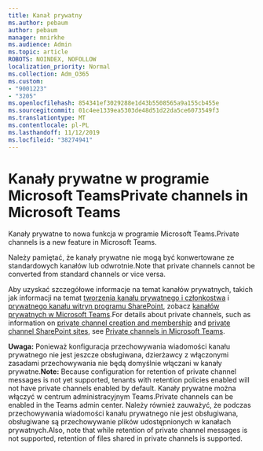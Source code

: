 ```yaml
---
title: Kanał prywatny
ms.author: pebaum
author: pebaum
manager: mnirkhe
ms.audience: Admin
ms.topic: article
ROBOTS: NOINDEX, NOFOLLOW
localization_priority: Normal
ms.collection: Adm_O365
ms.custom:
- "9001223"
- "3205"
ms.openlocfilehash: 854341ef3029288e1d43b5508565a9a155cb455e
ms.sourcegitcommit: 01c4ee1339ea5303de48d51d22da5ce6073549f3
ms.translationtype: MT
ms.contentlocale: pl-PL
ms.lasthandoff: 11/12/2019
ms.locfileid: "38274941"
---
```

# <a name="private-channels-in-microsoft-teams"></a><span data-ttu-id="c4623-102">Kanały prywatne w programie Microsoft Teams</span><span class="sxs-lookup"><span data-stu-id="c4623-102">Private channels in Microsoft Teams</span></span>

<span data-ttu-id="c4623-103">Kanały prywatne to nowa funkcja w programie Microsoft Teams.</span><span class="sxs-lookup"><span data-stu-id="c4623-103">Private channels is a new feature in Microsoft Teams.</span></span> 

<span data-ttu-id="c4623-104">Należy pamiętać, że kanały prywatne nie mogą być konwertowane ze standardowych kanałów lub odwrotnie.</span><span class="sxs-lookup"><span data-stu-id="c4623-104">Note that private channels cannot be converted from standard channels or vice versa.</span></span>

<span data-ttu-id="c4623-105">Aby uzyskać szczegółowe informacje na temat kanałów prywatnych, takich jak informacji na temat [tworzenia kanału prywatnego i członkostwa](https://docs.microsoft.com/MicrosoftTeams/private-channels#private-channel-creation-and-membership) i [prywatnego kanału witryn programu SharePoint](https://docs.microsoft.com/MicrosoftTeams/private-channels#private-channel-sharepoint-sites), zobacz [kanałów prywatnych w Microsoft Teams](https://docs.microsoft.com/en-us/MicrosoftTeams/private-channels).</span><span class="sxs-lookup"><span data-stu-id="c4623-105">For details about private channels, such as information on [private channel creation and membership](https://docs.microsoft.com/MicrosoftTeams/private-channels#private-channel-creation-and-membership) and [private channel SharePoint sites](https://docs.microsoft.com/MicrosoftTeams/private-channels#private-channel-sharepoint-sites), see [Private channels in Microsoft Teams](https://docs.microsoft.com/en-us/MicrosoftTeams/private-channels).</span></span> 

<span data-ttu-id="c4623-106">**Uwaga:** Ponieważ konfiguracja przechowywania wiadomości kanału prywatnego nie jest jeszcze obsługiwana, dzierżawcy z włączonymi zasadami przechowywania nie będą domyślnie włączani w kanały prywatne.</span><span class="sxs-lookup"><span data-stu-id="c4623-106">**Note:** Because configuration for retention of private channel messages is not yet supported, tenants with retention policies enabled will not have private channels enabled by default.</span></span> <span data-ttu-id="c4623-107">Kanały prywatne można włączyć w centrum administracyjnym Teams.</span><span class="sxs-lookup"><span data-stu-id="c4623-107">Private channels can be enabled in the Teams admin center.</span></span> <span data-ttu-id="c4623-108">Należy również zauważyć, że podczas przechowywania wiadomości kanału prywatnego nie jest obsługiwana, obsługiwane są przechowywanie plików udostępnionych w kanałach prywatnych.</span><span class="sxs-lookup"><span data-stu-id="c4623-108">Also, note that while retention of private channel messages is not supported, retention of files shared in private channels is supported.</span></span>